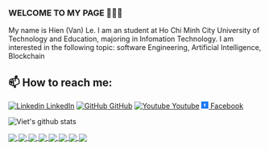 ### WELCOME TO MY PAGE 👋👋👋
My name is Hien (Van) Le. I am an student at Ho Chi Minh City University of Technology and Education, majoring in Infomation Technology. I am interested in the following topic: software Engineering, Artificial Intelligence, Blockchain<br>
## 📫 How to reach me:

[![Linkedin](https://i.stack.imgur.com/gVE0j.png) LinkedIn](https://www.linkedin.com/in/hienle-tum/) [![GitHub](https://i.stack.imgur.com/tskMh.png) GitHub](https://github.com/hienlevan/) [![Youtube](https://github.com/uvipen/introduction/blob/main/Youtube.png) Youtube](https://www.youtube.com/channel/UCf55nyusBBVGk4dLcRyOpCA) [![Facebook](https://github.com/hienlevan/hienlevan/blob/main/facebook.png) Facebook](https://www.facebook.com/bruore2520/)



![Viet's github stats](https://github-readme-stats-git-masterrstaa-rickstaa.vercel.app/api?username=hienlevan&show_icons=true&theme=algolia&hide=contribs,prs,issues)

<a href="https://github.com/hienlevan/NotesApp">
  <!-- Change the `github-readme-stats.anuraghazra1.vercel.app` to `github-readme-stats.vercel.app`  -->
  <img align="center" src="https://github-readme-stats-anuraghazra1.vercel.app/api/pin/?username=hienlevan&repo=NotesApp&theme=algolia" />
</a>    
<a href="https://github.com/hienlevan/NotesAppApi">
  <!-- Change the `github-readme-stats.anuraghazra1.vercel.app` to `github-readme-stats.vercel.app`  -->
  <img align="center" src="https://github-readme-stats-anuraghazra1.vercel.app/api/pin/?username=hienlevan&repo=NotesAppApi&theme=algolia" />
</a>

<a href="https://github.com/hienlevan/Windows-Forms-programming-project">
  <!-- Change the `github-readme-stats.anuraghazra1.vercel.app` to `github-readme-stats.vercel.app`  -->
  <img align="center" src="https://github-readme-stats-anuraghazra1.vercel.app/api/pin/?username=hienlevan&repo=Windows-Forms-programming-project&theme=algolia" />
</a>

<a href="https://github.com/hienlevan/Voice-recognition-of-unsigned-Vietnamese-digits-CNN-">
  <!-- Change the `github-readme-stats.anuraghazra1.vercel.app` to `github-readme-stats.vercel.app`  -->
  <img align="center" src="https://github-readme-stats-anuraghazra1.vercel.app/api/pin/?username=hienlevan&repo=Voice-recognition-of-unsigned-Vietnamese-digits-CNN-&theme=algolia" />
</a>

<a href="https://github.com/hienlevan/SimpleDigitalClock">
  <!-- Change the `github-readme-stats.anuraghazra1.vercel.app` to `github-readme-stats.vercel.app`  -->
  <img align="center" src="https://github-readme-stats-anuraghazra1.vercel.app/api/pin/?username=hienlevan&repo=SimpleDigitalClock&theme=algolia" />
</a>    
<a href="https://github.com/hienlevan/SimpleMultiplicationApp">
  <!-- Change the `github-readme-stats.anuraghazra1.vercel.app` to `github-readme-stats.vercel.app`  -->
  <img align="center" src="https://github-readme-stats-anuraghazra1.vercel.app/api/pin/?username=hienlevan&repo=SimpleMultiplicationApp&theme=algolia" />
</a>

<a href="https://github.com/hienlevan/SimpleRealTimeCharacterCounter">
  <!-- Change the `github-readme-stats.anuraghazra1.vercel.app` to `github-readme-stats.vercel.app`  -->
  <img align="center" src="https://github-readme-stats-anuraghazra1.vercel.app/api/pin/?username=hienlevan&repo=SimpleRealTimeCharacterCounter&theme=algolia" />
</a>    
<a href="https://github.com/hienlevan/hienlevan">
  <!-- Change the `github-readme-stats.anuraghazra1.vercel.app` to `github-readme-stats.vercel.app`  -->
  <img align="center" src="https://github-readme-stats-anuraghazra1.vercel.app/api/pin/?username=hienlevan&repo=hienlevan&theme=algolia" />
</a>    

